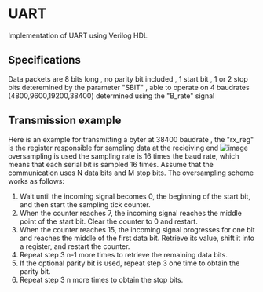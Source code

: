 # UART
Implementation of UART using Verilog HDL
## Specifications
Data packets are 8 bits long , no parity bit included , 1 start bit , 1 or 2 stop bits deteremined by the parameter "SBIT" , able to operate on 4 baudrates (4800,9600,19200,38400) determined using the "B_rate" signal

## Transmission example
Here is an example for transmitting a byter at 38400 baudrate , the "rx_reg" is the register responsible for sampling data at the recieiving end 
![image](https://github.com/mahmoudyousry32/UART/assets/123260720/b7024aa1-a085-4660-883b-7357be03033e)
oversampling is used the sampling rate is 16 times the baud rate, which means that
each serial bit is sampled 16 times. Assume that the communication uses N data bits
and M stop bits. The oversampling scheme works as follows:
1) Wait until the incoming signal becomes 0, the beginning of the start bit, and
then start the sampling tick counter.
2) When the counter reaches 7, the incoming signal reaches the middle point of the
start bit. Clear the counter to 0 and restart.
3) When the counter reaches 15, the incoming signal progresses for one bit and
reaches the middle of the first data bit. Retrieve its value, shift it into a register,
and restart the counter.
4) Repeat step 3 n-1 more times to retrieve the remaining data bits.
5) If the optional parity bit is used, repeat step 3 one time to obtain the parity bit.
6) Repeat step 3 n more times to obtain the stop bits.
